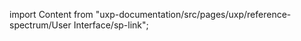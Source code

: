 
import Content from "uxp-documentation/src/pages/uxp/reference-spectrum/User Interface/sp-link";

<Content query="product=xd"/>
